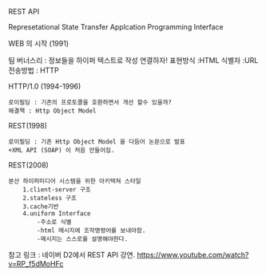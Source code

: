 REST API

  Represetational
  State
  Transfer
  Applcation
  Programming
  Interface


WEB 의 시작 (1991)

  팀 버너스리 : 정보들을 하이퍼 텍스트로 작성 연결하자!
  표현방식 :HTML
  식별자 :URL
  전송방법 : HTTP

HTTP/1.0 (1994-1996)

    로이필딩 : 기존의 프로토콜을 호환하면서 개선 할수 있을까?
    해결책 : Http Object Model
    
REST(1998)

    로이필딩 : 기존 Http Object Model 을 다듬어 논문으로 발표
    +XML API (SOAP) 이 처음 만들어짐.
    
REST(2008)
    
    분산 하이퍼미디어 시스템을 위한 아키텍쳐 스타일
        1.client-server 구조
        2.stateless 구조
        3.cache기반
        4.uniform Interface
            -주소로 식별
            -html 메시지에 조작명령어를 보내야함.
            -메시지는 스스로를 설명해야한다. 
            
    


참고 링크 : 네이버 D2에서 REST API 강연.
https://www.youtube.com/watch?v=RP_f5dMoHFc
